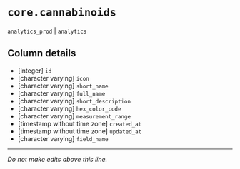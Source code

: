 # `core.cannabinoids`
`analytics_prod` | `analytics`

## Column details
* [integer]   `id`
* [character varying] `icon`
* [character varying] `short_name`
* [character varying] `full_name`
* [character varying] `short_description`
* [character varying] `hex_color_code`
* [character varying] `measurement_range`
* [timestamp without time zone] `created_at`
* [timestamp without time zone] `updated_at`
* [character varying] `field_name`

-------------------------------------------------------------------------------
*Do not make edits above this line.*
